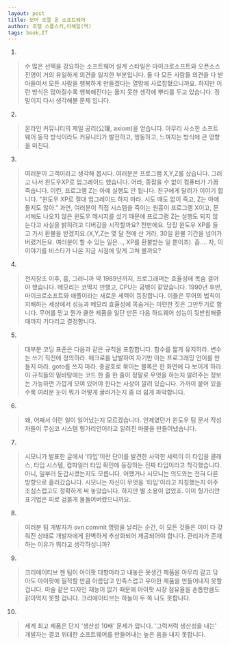 ```yaml
---
layout: post
title: 모어 조엘 온 소프트웨어
author: 조엘 스폴스키,이해일(역)
tags: book,IT
---
```


1. 
> 수 많은 선택을 강요하는 소프트웨어 설계 스타일은 마이크로소프트와 오픈소스 진영이 거의 유일하게 의견을 일치한 부분입니다. 둘 다 모든 사람들 의견을 다 받아들여서 모든 사람을 행복하게 만들겠다는 열망에 사로잡혔으니까요. 하지만 이런 방식은 많아질수록 행복해진다는 옳지 못한 생각에 뿌리를 두고 있습니다. 정말이지 다시 생각해볼 문제 입니다.

2. 
> 온라인 커뮤니티의 제일 공리(公理, axiom)을 얻습니다.
아무리 사소한 소프트웨어 동작 방식이라도 커뮤니티가 발전하고, 행동하고, 느껴지는 방식에 큰 영향을 미친다.

3. 
> 여러분이 고객이라고 생각해 봅시다. 여러분은 프로그램 X,Y,Z를 샀습니다. 그러고 나서 윈도우XP로 업그레이드 했습니다. 어라, 종잡을 수 없이 컴퓨터가 가끔 죽습니다. 이런, 프로그램 Z는 아예 실행도 안 됩니다. 친구에게 달려가 이야기 합니다. "윈도우 XP로 절대 업그레이드 하지 마라. 시도 때도 없이 죽고, Z는 아예 돌지도 않아." 과연, 여러분이 직접 시스템을 죽이는 원흉이 프로그램 X이고, 문서에도 나오지 않은 윈도우 메시지를 섰기 때문에 프로그램 Z는 실행도 되지 않는다고 사실을 밝히려고 디버깅을 시작할까요? 천만에요. 당장 윈도우 XP를 들고 가서 환불을 받겠지요.(X,Y,Z는 몇 달 전에 산 거라, 30일 환불 기간을 넘어가 버렸거든요. 여러분이 할 수 있는 일은..., XP를 환불받는 일 뿐이죠).
흠.... 자, 이 이야기를 비스타가 나온 지금 시점에 맞게 고쳐 볼까요?

4. 
> 천지창조 이후, 흠, 그러니까 약 1989년까지, 프로그래머는 효율성에 목숨 걸어야 했습니다. 메모리는 코딱지 만했고, CPU는 굼벵이 같았습니다. 1990년 후반, 마이크로소프트와 애플이라는 새로운 세력이 등장합니다. 이들은 무어의 법칙이 지배하는 세상에서 성능과 메모리 효율성에 목숨거는 미련한 짓은 그만두기로 합니다. 무어를 믿고 뭔가 쿨한 제품을 일단 만든 다음 하드웨어 성능이 뒷받침해줄 때까지 기다리고 결정합니다. 

5. 
> 대부분 코딩 표준은 다음과 같은 규칙을 포함합니다.
함수를 짧게 유지하라.
변수는 쓰기 직전에 정의하라.
매크로를 남발하여 자기만 아는 프로그래밍 언어를 만들지 마라.
goto를 쓰지 마라.
중괄호로 묶이는 블록은 한 화면에 다 보이게 하라.
이 규칙들의 밑바탕에는 코드 한 줄 한 줄이 정말로 무엇을 하는지 알려주는 정보는 가능하면 가깝게 모여 있어야 한다는 사상이 깔려 있습니다. 가까이 붙어 있을수록 여러분 눈이 뭐가 어떻게 굴러가는지 좀 더 쉽게 파악합니다.

6. 
> 왜, 어째서 이런 일이 일어났는지 모르겠습니다. 언제였던가 윈도우 팀 문서 작성자들이 무심코 시스템 헝가리언이라고 알려진 마물을 만들어냈습니다.

7. 
> 시모니가 발표한 글에서 '타입'이란 단어를 발견한 사악한 세력이 이 타입을 클래스, 타입 시스템, 컴파일러 타입 확인에 등장하는 진짜 타입이라고 착각했습니다. 아니, 일부러 둔갑시켰는지도 모릅니다. 어쨌거나 시모니는 의도와는 전혀 다른 방향으로 흘러갔습니다. 시모니는 자신이 무엇을 '타입'이라고 지칭했는지 아주 조심스럽고도 정확하게 써 놓았습니다. 하지만 별 소용이 없었죠. 이미 헝가리안 표기법은 피로 검붉게 물들어버렸으니까요.

8. 
> 여러분 팀 개발자가 svn commit 명령을 날리는 순간, 이 모든 것들은 이미 다 갖춰진 상태로 개발자에게 완벽하게 추상화되어 제공되어야 합니다. 관리자가 존재하는 이유가 뭐라고 생각하십니까?

9. 
> 크리에이티브 젠 팀이 아이팟 대항마라고 내놓은 못생긴 제품을 아무리 갈고 닦아도 아이팟에 필적할 만큼 아름답고 만족스럽고 우아한 제품을 만들어내지 못할 겁니다. 마술 같은 디자인 재능이 없기 때문에 아이팟 시장 점유율을 손톱만큼도 갉아먹지 못할 겁니다. 크리에이티브는 하늘이 두 쪽 나도 못합니다.

10. 
> 세계 최고 제품은 단지 '생산성 10배' 문제가 압니다. '그럭저럭 생산성을 내는' 개발자는 결코 위대한 소프트웨어를 만들어내는 높은 음을 내지 못합니다.